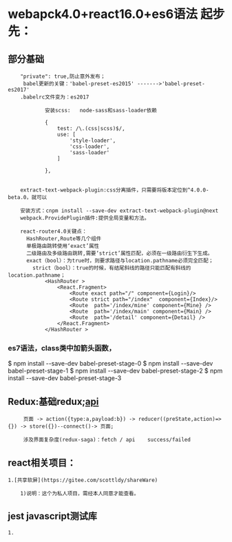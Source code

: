 #  webapck4.0+react16.0+es6语法 起步先：

##  部分基础

		"private": true,防止意外发布；
		 babel更新的关键：'babel-preset-es2015' ------->'babel-preset-es2017'
		.babelrc文件变为：es2017
		
				安装scss:   node-sass和sass-loader依赖
		
				{
					test: /\.(css|scss)$/,
					use: [
						'style-loader',
						'css-loader',
						'sass-loader'
					]

				},
				
		
		extract-text-webpack-plugin:css分离插件，只需要将版本定位到^4.0.0-beta.0，就可以
		
		安装方式：cnpm install --save-dev extract-text-webpack-plugin@next
		webpack.ProvidePlugin插件:提供全局变量和方法。
		
		react-router4.0关键点：
		  HashRouter,Route等几个组件
		  单极路由跳转使用‘exact’属性
		  二级路由及多级路由跳转,需要‘strict’属性匹配，必须在一级路由衍生下生成。
		  exact（bool）：为true时，则要求路径与location.pathname必须完全匹配；
			strict（bool）：true的时候，有结尾斜线的路径只能匹配有斜线的location.pathname；
		  		<HashRouter >
			    	<React.Fragment>
					    <Route exact path="/" component={Login}/>
					    <Route strict path="/index"  component={Index}/>
						<Route  path='/index/mine' component={Mine} />
						<Route  path='/index/main' component={Main} />
						<Route  path='/detail' component={Detail} />
					</React.Fragment>
				</HashRouter >
				
		


###  es7语法，class类中加箭头函数，
$ npm install --save-dev babel-preset-stage-0
$ npm install --save-dev babel-preset-stage-1 
$ npm install --save-dev babel-preset-stage-2
$ npm install --save-dev babel-preset-stage-3



##  Redux:基础redux;[api](https://redux.js.org/api)                                        
         页面 -> action({type:a,payload:b}) -> reducer((preState,action)=>{}) -> store({})--connect()-> 页面;

		 涉及界面复杂度(redux-saga)：fetch / api    success/failed	
			
			

##  react相关项目：
	
	1.[共享软屏](https://gitee.com/scottldy/shareWare)
	
		1)说明：这个为私人项目，需经本人同意才能查看。



##	jest javascript测试库

    1.